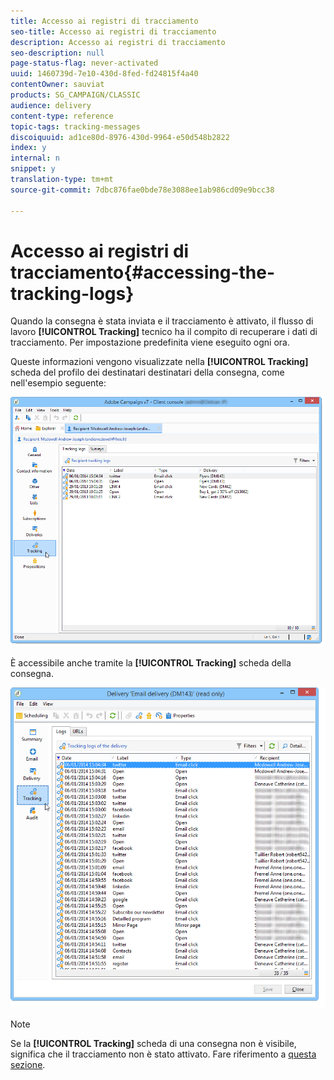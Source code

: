 ```yaml
---
title: Accesso ai registri di tracciamento
seo-title: Accesso ai registri di tracciamento
description: Accesso ai registri di tracciamento
seo-description: null
page-status-flag: never-activated
uuid: 1460739d-7e10-430d-8fed-fd24815f4a40
contentOwner: sauviat
products: SG_CAMPAIGN/CLASSIC
audience: delivery
content-type: reference
topic-tags: tracking-messages
discoiquuid: ad1ce80d-8976-430d-9964-e50d548b2822
index: y
internal: n
snippet: y
translation-type: tm+mt
source-git-commit: 7dbc876fae0bde78e3088ee1ab986cd09e9bcc38

---
```



# Accesso ai registri di tracciamento{#accessing-the-tracking-logs}

Quando la consegna è stata inviata e il tracciamento è attivato, il flusso di lavoro **[!UICONTROL Tracking]** tecnico ha il compito di recuperare i dati di tracciamento. Per impostazione predefinita viene eseguito ogni ora.

Queste informazioni vengono visualizzate nella **[!UICONTROL Tracking]** scheda del profilo dei destinatari destinatari della consegna, come nell&#39;esempio seguente:

![](assets/s_ncs_user_select_tracking_tab_from_recipient.png)

È accessibile anche tramite la **[!UICONTROL Tracking]** scheda della consegna.

![](assets/s_ncs_user_select_tracking_tab_from_del.png)

>[!NOTE]
>
>Se la **[!UICONTROL Tracking]** scheda di una consegna non è visibile, significa che il tracciamento non è stato attivato. Fare riferimento a [questa sezione](../../delivery/using/how-to-configure-tracked-links.md).
